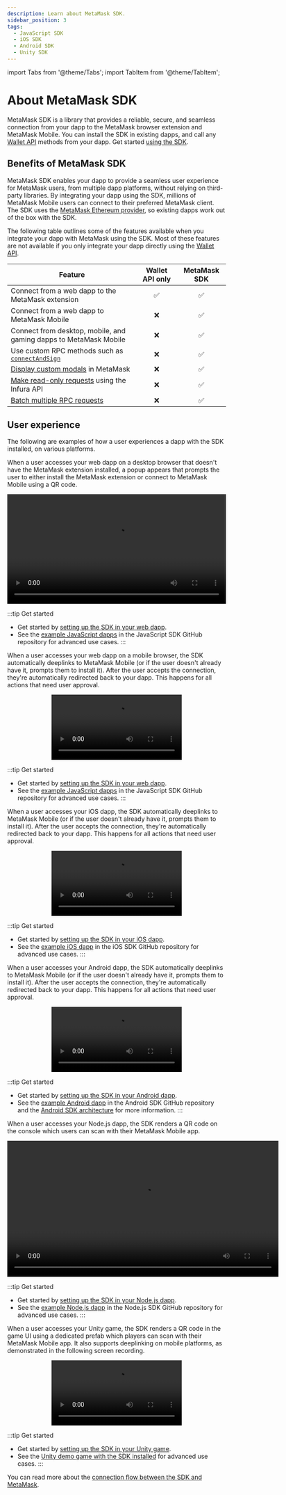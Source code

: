 ```yaml
---
description: Learn about MetaMask SDK.
sidebar_position: 3
tags:
  - JavaScript SDK
  - iOS SDK
  - Android SDK
  - Unity SDK
---
```


import Tabs from '@theme/Tabs';
import TabItem from '@theme/TabItem';

# About MetaMask SDK

MetaMask SDK is a library that provides a reliable, secure, and seamless connection from your dapp
to the MetaMask browser extension and MetaMask Mobile.
You can install the SDK in existing dapps, and call any [Wallet API](../wallet-api.md) methods from
your dapp.
Get started [using the SDK](../../how-to/use-sdk/index.md).

## Benefits of MetaMask SDK

MetaMask SDK enables your dapp to provide a seamless user experience for MetaMask users, from
multiple dapp platforms, without relying on third-party libraries.
By integrating your dapp using the SDK, millions of MetaMask Mobile users can connect to their
preferred MetaMask client.
The SDK uses the [MetaMask Ethereum provider](../wallet-api.md#ethereum-provider-api), so existing
dapps work out of the box with the SDK.

The following table outlines some of the features available when you integrate your dapp with
MetaMask using the SDK.
Most of these features are not available if you only integrate your dapp directly using the
[Wallet API](../wallet-api.md).

| Feature                                                                                       | Wallet API only | MetaMask SDK |
|-----------------------------------------------------------------------------------------------|:---------------:|:------------:|
| Connect from a web dapp to the MetaMask extension                                             |        ✅        |      ✅       |
| Connect from a web dapp to MetaMask Mobile                                                    |        ❌        |      ✅       |
| Connect from desktop, mobile, and gaming dapps to MetaMask Mobile                             |        ❌        |      ✅       |
| Use custom RPC methods such as [`connectAndSign`](../../how-to/use-sdk/javascript/connect-and-sign.md) |        ❌        |      ✅       |
| [Display custom modals](../../how-to/use-sdk/javascript/display-custom-modals.md) in MetaMask                    |        ❌        |      ✅       |
| [Make read-only requests](../../how-to/use-sdk/javascript/make-read-only-requests.md) using the Infura API                 |        ❌        |      ✅       |
| [Batch multiple RPC requests](../../how-to/use-sdk/javascript/batch-json-rpc-requests.md)                        |        ❌        |      ✅       |

## User experience

The following are examples of how a user experiences a dapp with the SDK installed, on various platforms.

<Tabs>
<TabItem value="Desktop browser">

When a user accesses your web dapp on a desktop browser that doesn't have the MetaMask extension
installed, a popup appears that prompts the user to either install the MetaMask extension or connect
to MetaMask Mobile using a QR code.

<p align="center">
  <video width="100%" controls>
    <source src="/sdk-desktop.mp4" type="video/mp4" />
  </video>
</p>

:::tip Get started
- Get started by [setting up the SDK in your web dapp](../../how-to/use-sdk/javascript/index.md).
- See the [example JavaScript dapps](https://github.com/MetaMask/metamask-sdk/tree/main/packages/examples)
  in the JavaScript SDK GitHub repository for advanced use cases.
:::

</TabItem>
<TabItem value="Mobile browser">

When a user accesses your web dapp on a mobile browser, the SDK automatically deeplinks to MetaMask
Mobile (or if the user doesn't already have it, prompts them to install it).
After the user accepts the connection, they're automatically redirected back to your dapp.
This happens for all actions that need user approval.

<p align="center">
  <video width="300" controls>
    <source src="/sdk-mobile-browser.mp4" type="video/mp4" />
  </video>
</p>

:::tip Get started
- Get started by [setting up the SDK in your web dapp](../../how-to/use-sdk/javascript/index.md).
- See the [example JavaScript dapps](https://github.com/MetaMask/metamask-sdk/tree/main/packages/examples)
  in the JavaScript SDK GitHub repository for advanced use cases.
:::

</TabItem>
<TabItem value="iOS">

When a user accesses your iOS dapp, the SDK automatically deeplinks to MetaMask Mobile (or if the
user doesn't already have it, prompts them to install it).
After the user accepts the connection, they're automatically redirected back to your dapp.
This happens for all actions that need user approval.

<p align="center">
  <video width="300" controls>
    <source src="/sdk-ios.mp4" type="video/mp4" />
  </video>
</p>

:::tip Get started
- Get started by [setting up the SDK in your iOS dapp](../../how-to/use-sdk/mobile/ios.md).
- See the [example iOS dapp](https://github.com/MetaMask/metamask-ios-sdk) in the iOS SDK GitHub
  repository for advanced use cases.
:::

</TabItem>
<TabItem value="Android">

When a user accesses your Android dapp, the SDK automatically deeplinks to MetaMask Mobile (or if
the user doesn't already have it, prompts them to install it).
After the user accepts the connection, they're automatically redirected back to your dapp.
This happens for all actions that need user approval.

<p align="center">
  <video width="300" controls>
    <source src="/sdk-android.mp4" type="video/mp4" />
  </video>
</p>

:::tip Get started
- Get started by [setting up the SDK in your Android dapp](../../how-to/use-sdk/mobile/android.md).
- See the [example Android dapp](https://github.com/MetaMask/metamask-android-sdk/tree/main/app) in
  the Android SDK GitHub repository and the [Android SDK architecture](android.md) for more information.
:::

</TabItem>
<TabItem value="Node.js">

When a user accesses your Node.js dapp, the SDK renders a QR code on the console which users can
scan with their MetaMask Mobile app.

<p align="center">
  <video width="625" controls>
    <source src="/sdk-nodejs.mp4" type="video/mp4" />
  </video>
</p>

:::tip Get started
- Get started by [setting up the SDK in your Node.js dapp](../../how-to/use-sdk/javascript/nodejs.md).
- See the [example Node.js dapp](https://github.com/MetaMask/metamask-sdk/tree/main/packages/examples/nodejs)
  in the Node.js SDK GitHub repository for advanced use cases.
:::

</TabItem>
<TabItem value="Unity">

When a user accesses your Unity game, the SDK renders a QR code in the game UI using a dedicated
prefab which players can scan with their MetaMask Mobile app.
It also supports deeplinking on mobile platforms, as demonstrated in the following screen recording.

<p align="center">
  <video width="300" controls>
    <source src="/sdk-unity.mp4" type="video/mp4" />
  </video>
</p>

:::tip Get started
- Get started by [setting up the SDK in your Unity game](../../how-to/use-sdk/gaming/unity/index.md).
- See the [Unity demo game with the SDK installed](https://assetstore.unity.com/packages/decentralization/demo-game-dragon-crasher-with-metamask-sdk-infura-and-truffle-249789)
  for advanced use cases.
:::

</TabItem>
</Tabs>

You can read more about the [connection flow between the SDK and MetaMask](connections.md).
